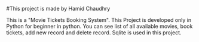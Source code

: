 #This project is made by Hamid Chaudhry

This is a "Movie Tickets Booking System".
This Project is developed only in Python for beginner in python.
You can see list of all available movies, book tickets, add new record and delete record. 
Sqlite is used in this project.  